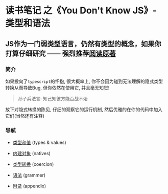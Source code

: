 # 读书笔记 之《You Don't Know JS》- 类型和语法

## JS作为一门弱类型语言，仍然有类型的概念，如果你打算仔细研究 —— 强烈推荐[阅读原著](https://github.com/getify/You-Dont-Know-JS/blob/1st-ed/types%20&%20grammar/README.md#you-dont-know-js-types--grammar "You Don't Know JS")

### 简介
如果投向了`typescript`的怀抱, 很大概率上, 你不会因为碰到无法理解的隐式类型转换从而导致Bug, 但你依然在使用它, 并且毫无知觉!

>孙子兵法言: 知己知彼方能百战不殆

放下对隐式转换的陈见, 仔细的观察它的运行机制, 然后优雅的在你的代码中加入它们(当然还有注释)

### 导航
- [类型和值](../types%20%26%20grammar/types%20%26%20values.md) (types & values)

- [内建对象](../types%20%26%20grammar/natives.md) (natives)

- [类型转换](../types%20%26%20grammar/coercion.md) (coercion)

- [语法](../types%20%26%20grammar/grammer.md) (grammer)

- [附录](../types%20%26%20grammar/appendix.md) (appendix)